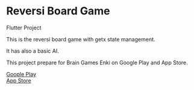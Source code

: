 # Reversi Board Game

Flutter Project

This is the reversi board game with getx state management.

It has also a basic AI.

This project prepare for Brain Games Enki on Google Play and App Store.

<a href="https://play.google.com/store/apps/details?id=bt.unel.zeka_oyunlari">Goople Play</a></br>
<a href="https://apps.apple.com/tr/app/zeka-oyunları-enki/id1559189276?l=tr">App Store</a>



